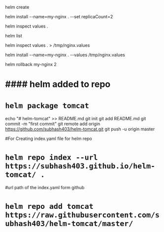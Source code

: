 helm create <chart name>

helm install --name=my-nginx . --set replicaCount=2

helm inspect values .

helm list

helm inspect values . > /tmp/nginx.values

helm install --name=my-nginx . --values /tmp/nginx.values

helm rollback my-nginx 2


# #### helm added to repo  ################


# `helm package tomcat`

echo "# helm-tomcat" >> README.md
git init
git add README.md
git commit -m "first commit"
git remote add origin https://github.com/subhash403/helm-tomcat.git
git push -u origin master

#For Creating index.yaml file for helm repo
# `helm repo index --url https://subhash403.github.io/helm-tomcat/ .`

#url path of the index.yaml form github
# `helm repo add tomcat https://raw.githubusercontent.com/subhash403/helm-tomcat/master/`


